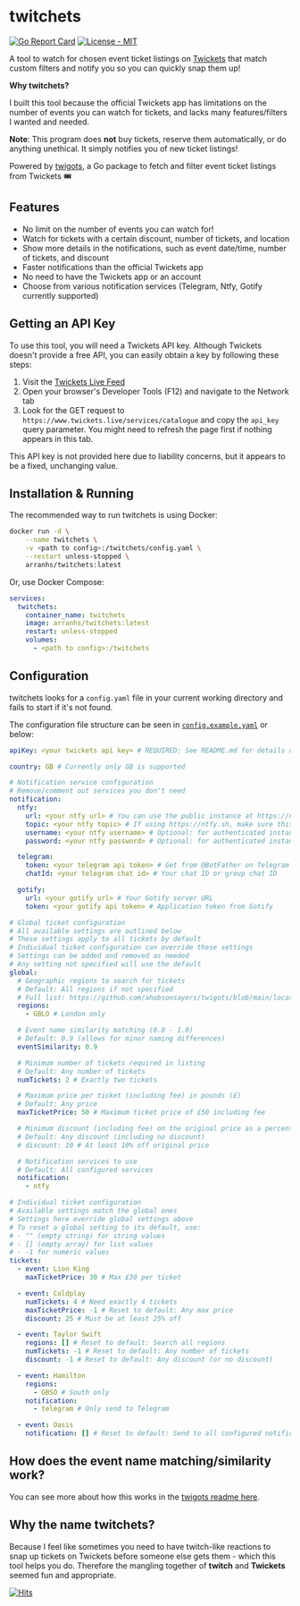 # twitchets

[![Go Report Card](https://goreportcard.com/badge/github.com/ahobsonsayers/twitchets)](https://goreportcard.com/report/github.com/ahobsonsayers/twitchets)
[![License - MIT](https://img.shields.io/badge/License-MIT-9C27B0)](LICENSE)

A tool to watch for chosen event ticket listings on [Twickets](https://www.twickets.live) that match custom filters and notify you so you can quickly snap them up!

**Why twitchets?**

I built this tool because the official Twickets app has limitations on the number of events you can watch for tickets, and lacks many features/filters I wanted and needed.

**Note**: This program does **not** buy tickets, reserve them automatically, or do anything unethical. It simply notifies you of new ticket listings!

Powered by [twigots](https://github.com/ahobsonsayers/twigots), a Go package to fetch and filter event ticket listings from Twickets 🎟️

## Features

- No limit on the number of events you can watch for!
- Watch for tickets with a certain discount, number of tickets, and location
- Show more details in the notifications, such as event date/time, number of tickets, and discount
- Faster notifications than the official Twickets app
- No need to have the Twickets app or an account
- Choose from various notification services (Telegram, Ntfy, Gotify currently supported)

## Getting an API Key

To use this tool, you will need a Twickets API key. Although Twickets doesn't provide a free API, you can easily obtain a key by following these steps:

1. Visit the [Twickets Live Feed](https://www.twickets.live/app/catalog/browse)
2. Open your browser's Developer Tools (F12) and navigate to the Network tab
3. Look for the GET request to `https://www.twickets.live/services/catalogue` and copy the `api_key` query parameter. You might need to refresh the page first if nothing appears in this tab.

This API key is not provided here due to liability concerns, but it appears to be a fixed, unchanging value.

## Installation & Running

The recommended way to run twitchets is using Docker:

```bash
docker run -d \
    --name twitchets \
    -v <path to config>:/twitchets/config.yaml \
    --restart unless-stopped \
    arranhs/twitchets:latest
```

Or, use Docker Compose:

```yaml
services:
  twitchets:
    container_name: twitchets
    image: arranhs/twitchets:latest
    restart: unless-stopped
    volumes:
      - <path to config>:/twitchets
```

## Configuration

twitchets looks for a `config.yaml` file in your current working directory and fails to start if it's not found.

The configuration file structure can be seen in [`config.example.yaml`](./config.example.yaml) or below:

```yaml
apiKey: <your twickets api key> # REQUIRED: See README.md for details on how to obtain

country: GB # Currently only GB is supported

# Notification service configuration
# Remove/comment out services you don't need
notification:
  ntfy:
    url: <your ntfy url> # You can use the public instance at https://ntfy.sh
    topic: <your ntfy topic> # If using https://ntfy.sh, make sure this is unique to you!
    username: <your ntfy username> # Optional: for authenticated instances
    password: <your ntfy password> # Optional: for authenticated instances

  telegram:
    token: <your telegram api token> # Get from @BotFather on Telegram
    chatId: <your telegram chat id> # Your chat ID or group chat ID

  gotify:
    url: <your gotify url> # Your Gotify server URL
    token: <your gotify api token> # Application token from Gotify

# Global ticket configuration
# All available settings are outlined below
# These settings apply to all tickets by default
# Individual ticket configuration can override these settings
# Settings can be added and removed as needed
# Any setting not specified will use the default
global:
  # Geographic regions to search for tickets
  # Default: All regions if not specified
  # Full list: https://github.com/ahobsonsayers/twigots/blob/main/location.go#L79-L90
  regions:
    - GBLO # London only

  # Event name similarity matching (0.0 - 1.0)
  # Default: 0.9 (allows for minor naming differences)
  eventSimilarity: 0.9

  # Minimum number of tickets required in listing
  # Default: Any number of tickets
  numTickets: 2 # Exactly two tickets

  # Maximum price per ticket (including fee) in pounds (£)
  # Default: Any price
  maxTicketPrice: 50 # Maximum ticket price of £50 including fee

  # Minimum discount (including fee) on the original price as a percentage
  # Default: Any discount (including no discount)
  # discount: 10 # At least 10% off original price

  # Notification services to use
  # Default: All configured services
  notification:
    - ntfy

# Individual ticket configuration
# Available settings match the global ones
# Settings here override global settings above
# To reset a global setting to its default, use:
# - "" (empty string) for string values
# - [] (empty array) for list values
# - -1 for numeric values
tickets:
  - event: Lion King
    maxTicketPrice: 30 # Max £30 per ticket

  - event: Coldplay
    numTickets: 4 # Need exactly 4 tickets
    maxTicketPrice: -1 # Reset to default: Any max price
    discount: 25 # Must be at least 25% off

  - event: Taylor Swift
    regions: [] # Reset to default: Search all regions
    numTickets: -1 # Reset to default: Any number of tickets
    discount: -1 # Reset to default: Any discount (or no discount)

  - event: Hamilton
    regions:
      - GBSO # South only
    notification:
      - telegram # Only send to Telegram

  - event: Oasis
    notification: [] # Reset to default: Send to all configured notification services
```

## How does the event name matching/similarity work?

You can see more about how this works in the [twigots readme here](https://github.com/ahobsonsayers/twigots#how-does-the-event-name-matchingsimilarity-work).

## Why the name twitchets?

Because I feel like sometimes you need to have twitch-like reactions to snap up tickets on Twickets before someone else gets them - which this tool helps you do. Therefore the mangling together of **twitch** and **Twickets** seemed fun and appropriate.

[![Hits](https://hits.sh/github.com/ahobsonsayers/twitchets.svg?view=today-total&label=Visitors%20Day%20%2F%20Total)](https://hits.sh/github.com/ahobsonsayers/twitchets/)
